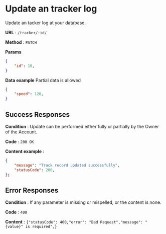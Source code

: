 # Update an tracker log

Update an tacker log at your database.

**URL** : `/tracker/:id/`

**Method** : `PATCH`


**Params**

```json
{
    "id": 10,
}
```

**Data example** Partial data is allowed

```json
{
    "speed": 120,
}
```

## Success Responses

**Condition** : Update can be performed either fully or partially by the Owner
of the Account.

**Code** : `200 OK`

**Content example** :

```json
{
    "message": "Track record updated successfully",
    "statusCode": 200,
};
```

## Error Responses

**Condition** : If any parameter is missing or mispelled, or the content is none.

**Code** : `400`

**Content** : `{"statusCode": 400,"error": "Bad Request","message": "{value}" is required",}`
